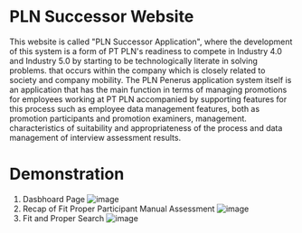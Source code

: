 # PLN Successor Website
This website is called "PLN Successor Application", where the development of this system is a form of PT PLN's readiness to compete in Industry 4.0 and Industry 5.0 by starting to be technologically literate in solving problems. that occurs within the company which is closely related to society and company mobility.
The PLN Penerus application system itself is an application that has the main function in terms of managing promotions for employees working at PT PLN accompanied by supporting features for this process such as employee data management features, both as promotion participants and promotion examiners, management. characteristics of suitability and appropriateness of the process and data management of interview assessment results.

# Demonstration
1. Dasbhoard Page
   ![image](https://github.com/iqbalalghifary/Frontend-PLN/assets/51478039/d5505b47-ba1b-49ba-8d9a-c6b493610a39)
2. Recap of Fit Proper Participant Manual Assessment
   ![image](https://github.com/iqbalalghifary/Frontend-PLN/assets/51478039/eecac4b2-4d4d-4609-ade7-a49b6312936f)
3. Fit and Proper Search
   ![image](https://github.com/iqbalalghifary/Frontend-PLN/assets/51478039/acf039a2-53ce-4532-88c2-703d98cdf539)
